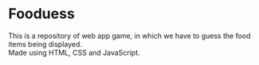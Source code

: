 # Fooduess
This is a repository of web app game, in which we have to guess the food items being displayed.<br>
Made using HTML, CSS and JavaScript.
